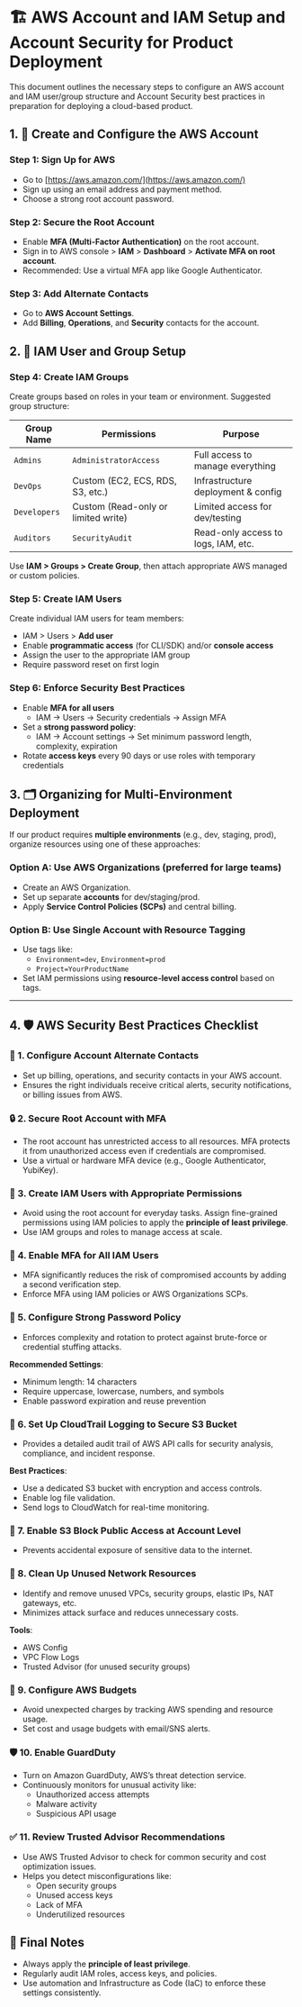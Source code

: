 # 🏗️ AWS Account and IAM Setup and Account Security for Product Deployment

This document outlines the necessary steps to configure an AWS account and IAM user/group structure and Account Security best practices in preparation for deploying a cloud-based product.

## 1. 🔐 Create and Configure the AWS Account

### Step 1: Sign Up for AWS
- Go to [https://aws.amazon.com/](https://aws.amazon.com/)
- Sign up using an email address and payment method.
- Choose a strong root account password.

### Step 2: Secure the Root Account
- Enable **MFA (Multi-Factor Authentication)** on the root account.
- Sign in to AWS console > **IAM** > **Dashboard** > **Activate MFA on root account**.
- Recommended: Use a virtual MFA app like Google Authenticator.

### Step 3: Add Alternate Contacts
- Go to **AWS Account Settings**.
- Add **Billing**, **Operations**, and **Security** contacts for the account.

## 2. 👤 IAM User and Group Setup

### Step 4: Create IAM Groups

Create groups based on roles in your team or environment. Suggested group structure:

| Group Name       | Permissions                    | Purpose                            |
|------------------|--------------------------------|-------------------------------------|
| `Admins`         | `AdministratorAccess`          | Full access to manage everything    |
| `DevOps`         | Custom (EC2, ECS, RDS, S3, etc.) | Infrastructure deployment & config |
| `Developers`     | Custom (Read-only or limited write) | Limited access for dev/testing    |
| `Auditors`       | `SecurityAudit`                | Read-only access to logs, IAM, etc. |

Use **IAM > Groups > Create Group**, then attach appropriate AWS managed or custom policies.


### Step 5: Create IAM Users

Create individual IAM users for team members:

- IAM > Users > **Add user**
- Enable **programmatic access** (for CLI/SDK) and/or **console access**
- Assign the user to the appropriate IAM group
- Require password reset on first login


### Step 6: Enforce Security Best Practices

- Enable **MFA for all users**
  - IAM → Users → Security credentials → Assign MFA
- Set a **strong password policy**:
  - IAM → Account settings → Set minimum password length, complexity, expiration
- Rotate **access keys** every 90 days or use roles with temporary credentials

## 3. 🗂️ Organizing for Multi-Environment Deployment

If our product requires **multiple environments** (e.g., dev, staging, prod), organize resources using one of these approaches:

### Option A: Use AWS Organizations (preferred for large teams)
- Create an AWS Organization.
- Set up separate **accounts** for dev/staging/prod.
- Apply **Service Control Policies (SCPs)** and central billing.

### Option B: Use Single Account with Resource Tagging
- Use tags like:
  - `Environment=dev`, `Environment=prod`
  - `Project=YourProductName`
- Set IAM permissions using **resource-level access control** based on tags.

---

## 4. 🛡️ AWS Security Best Practices Checklist


### 🔐 1. Configure Account Alternate Contacts

- Set up billing, operations, and security contacts in your AWS account.
- Ensures the right individuals receive critical alerts, security notifications, or billing issues from AWS.

### 🔒 2. Secure Root Account with MFA

- The root account has unrestricted access to all resources. MFA protects it from unauthorized access even if credentials are compromised.
- Use a virtual or hardware MFA device (e.g., Google Authenticator, YubiKey).


### 👤 3. Create IAM Users with Appropriate Permissions

- Avoid using the root account for everyday tasks. Assign fine-grained permissions using IAM policies to apply the **principle of least privilege**.
- Use IAM groups and roles to manage access at scale.


### 🔐 4. Enable MFA for All IAM Users

- MFA significantly reduces the risk of compromised accounts by adding a second verification step.
- Enforce MFA using IAM policies or AWS Organizations SCPs.


### 🔑 5. Configure Strong Password Policy

- Enforces complexity and rotation to protect against brute-force or credential stuffing attacks.

**Recommended Settings**:
- Minimum length: 14 characters
- Require uppercase, lowercase, numbers, and symbols
- Enable password expiration and reuse prevention

### 📜 6. Set Up CloudTrail Logging to Secure S3 Bucket

- Provides a detailed audit trail of AWS API calls for security analysis, compliance, and incident response.

**Best Practices**:
- Use a dedicated S3 bucket with encryption and access controls.
- Enable log file validation.
- Send logs to CloudWatch for real-time monitoring.


### 🚫 7. Enable S3 Block Public Access at Account Level

- Prevents accidental exposure of sensitive data to the internet.


### 🧹 8. Clean Up Unused Network Resources

- Identify and remove unused VPCs, security groups, elastic IPs, NAT gateways, etc.
- Minimizes attack surface and reduces unnecessary costs.

**Tools**:
- AWS Config
- VPC Flow Logs
- Trusted Advisor (for unused security groups)



### 💸 9. Configure AWS Budgets

- Avoid unexpected charges by tracking AWS spending and resource usage.
- Set cost and usage budgets with email/SNS alerts.


### 🛡️ 10. Enable GuardDuty

- Turn on Amazon GuardDuty, AWS’s threat detection service.
- Continuously monitors for unusual activity like:
  - Unauthorized access attempts
  - Malware activity
  - Suspicious API usage


### ✅ 11. Review Trusted Advisor Recommendations

- Use AWS Trusted Advisor to check for common security and cost optimization issues.
- Helps you detect misconfigurations like:
  - Open security groups
  - Unused access keys
  - Lack of MFA
  - Underutilized resources


## 📌 Final Notes

- Always apply the **principle of least privilege**.
- Regularly audit IAM roles, access keys, and policies.
- Use automation and Infrastructure as Code (IaC) to enforce these settings consistently.


